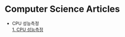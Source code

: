 Computer Science Articles
===
- CPU 성능측정  
[1. CPU 성능측정](https://velog.io/@ckstn0777/%EC%BB%B4%ED%93%A8%ED%84%B0%EA%B5%AC%EC%A1%B0)   